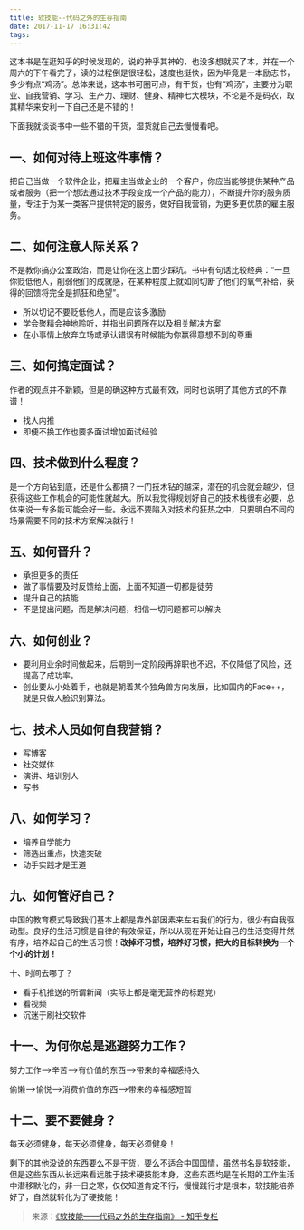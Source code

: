 ```yaml
---
title: 软技能--代码之外的生存指南
date: 2017-11-17 16:31:42
tags:
---
```

这本书是在逛知乎的时候发现的，说的神乎其神的，也没多想就买了本，并在一个周六的下午看完了，读的过程倒是很轻松，速度也挺快，因为毕竟是一本励志书，多少有点“鸡汤”。总体来说，这本书可圈可点，有干货，也有“鸡汤”，主要分为职业、自我营销、学习、生产力、理财、健身、精神七大模块，不论是不是码农，取其精华来安利一下自己还是不错的！

下面我就谈谈书中一些不错的干货，湿货就自己去慢慢看吧。

## 一、如何对待上班这件事情？

把自己当做一个软件企业，把雇主当做企业的一个客户，你应当能够提供某种产品或者服务（把一个想法通过技术手段变成一个产品的能力），不断提升你的服务质量，专注于为某一类客户提供特定的服务，做好自我营销，为更多更优质的雇主服务。

## 二、如何注意人际关系？

不是教你搞办公室政治，而是让你在这上面少踩坑。书中有句话比较经典：“一旦你贬低他人，削弱他们的成就感，在某种程度上就如同切断了他们的氧气补给，获得的回馈将完全是抓狂和绝望”。

- 所以切记不要贬低他人，而是应该多激励
- 学会聚精会神地聆听，并指出问题所在以及相关解决方案
- 在小事情上放弃立场或承认错误有时候能为你赢得意想不到的尊重

## 三、如何搞定面试？

作者的观点并不新颖，但是的确这种方式最有效，同时也说明了其他方式的不靠谱！

- 找人内推
- 即便不换工作也要多面试增加面试经验

## 四、技术做到什么程度？

是一个方向钻到底，还是什么都搞？一门技术钻的越深，潜在的机会就会越少，但获得这些工作机会的可能性就越大。所以我觉得规划好自己的技术栈很有必要，总体来说一专多能可能会好一些。永远不要陷入对技术的狂热之中，只要明白不同的场景需要不同的技术方案解决就行！

## 五、如何晋升？

- 承担更多的责任
- 做了事情要及时反馈给上面，上面不知道一切都是徒劳
- 提升自己的技能
- 不是提出问题，而是解决问题，相信一切问题都可以解决

## 六、如何创业？

- 要利用业余时间做起来，后期到一定阶段再辞职也不迟，不仅降低了风险，还提高了成功率。
- 创业要从小处着手，也就是朝着某个独角兽方向发展，比如国内的Face++，就是只做人脸识别算法。

## 七、技术人员如何自我营销？

- 写博客
- 社交媒体
- 演讲、培训别人
- 写书

## 八、如何学习？

- 培养自学能力
- 筛选出重点，快速突破
- 动手实践才是王道

## 九、如何管好自己？

中国的教育模式导致我们基本上都是靠外部因素来左右我们的行为，很少有自我驱动型。良好的生活习惯是自律的有效保证，所以从现在开始让自己的生活变得井然有序，培养起自己的生活习惯！**改掉坏习惯，培养好习惯，把大的目标转换为一个个小的计划！**

十、时间去哪了？

- 看手机推送的所谓新闻（实际上都是毫无营养的标题党）
- 看视频
- 沉迷于刷社交软件

## 十一、为何你总是逃避努力工作？

努力工作——>辛苦——>有价值的东西——>带来的幸福感持久

偷懒——>愉悦——>消费价值的东西——>带来的幸福感短暂

## 十二、要不要健身？

每天必须健身，每天必须健身，每天必须健身！

剩下的其他没说的东西要么不是干货，要么不适合中国国情，虽然书名是软技能，但是这些东西从长远来看远胜于技术硬技能本身，这些东西均是在长期的工作生活中潜移默化的，非一日之寒，仅仅知道肯定不行，慢慢践行才是根本，软技能培养好了，自然就转化为了硬技能！

> 来源：[《软技能——代码之外的生存指南》 - 知乎专栏](https://zhuanlan.zhihu.com/p/21926306)
